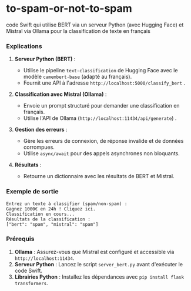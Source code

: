 # to-spam-or-not-to-spam
code Swift qui utilise BERT via un serveur Python (avec Hugging Face) et Mistral via Ollama pour la classification de texte en français


### Explications
1. **Serveur Python (BERT)** :
   * Utilise le pipeline `text-classification` de Hugging Face avec le modèle `camembert-base` (adapté au français). 
   * Fournit une API à l'adresse `http://localhost:5000/classify_bert` . 

2. **Classification avec Mistral (Ollama)** :
   * Envoie un prompt structuré pour demander une classification en français. 
   * Utilise l'API de Ollama (`http://localhost:11434/api/generate`) . 

3. **Gestion des erreurs** :
   * Gère les erreurs de connexion, de réponse invalide et de données corrompues. 
   * Utilise `async/await` pour des appels asynchrones non bloquants. 

4. **Résultats** :
   * Retourne un dictionnaire avec les résultats de BERT et Mistral. 



### Exemple de sortie
```plaintext
Entrez un texte à classifier (spam/non-spam) :
Gagnez 1000€ en 24h ! Cliquez ici.
Classification en cours...
Résultats de la classification :
["bert": "spam", "mistral": "spam"]
```



### Prérequis
1. **Ollama** : Assurez-vous que Mistral est configuré et accessible via `http://localhost:11434`.
2. **Serveur Python** : Lancez le script `server_bert.py` avant d'exécuter le code Swift.
3. **Librairies Python** : Installez les dépendances avec `pip install flask transformers`.
